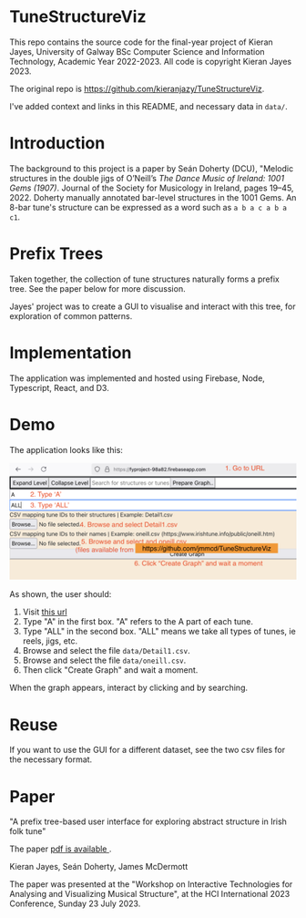 # TuneStructureViz

This repo contains the source code for the final-year project of Kieran Jayes, University of Galway BSc Computer Science and Information Technology, Academic Year 2022-2023. All code is copyright Kieran Jayes 2023.

The original repo is https://github.com/kieranjazy/TuneStructureViz.

I've added context and links in this README, and necessary data in `data/`.

# Introduction

The background to this project is a paper by Seán Doherty (DCU), "Melodic structures in the double jigs of O’Neill’s *The Dance Music of Ireland: 1001 Gems (1907)*. Journal of the Society for Musicology in Ireland, pages 19–45, 2022. Doherty manually annotated bar-level structures in the 1001 Gems. An 8-bar tune's structure can be expressed as a word such as `a b a c a b a c1`. 

# Prefix Trees

Taken together, the collection of tune structures naturally forms a prefix tree. See the paper below for more discussion.

Jayes' project was to create a GUI to visualise and interact with this tree, for exploration of common patterns.

# Implementation

The application was implemented and hosted using Firebase, Node, Typescript, React, and D3.

# Demo

The application looks like this:

![img](img/prefix-tree-gui.png)

As shown, the user should:

1. Visit [this url](https://fyproject-98a82.firebaseapp.com/)
2. Type "A" in the first box. "A" refers to the A part of each tune. 
3. Type "ALL" in the second box. "ALL" means we take all types of tunes, ie reels, jigs, etc.
4. Browse and select the file `data/Detail1.csv`.
5. Browse and select the file `data/oneill.csv`.
6. Then click "Create Graph" and wait a moment. 

When the graph appears, interact by clicking and by searching.
    

# Reuse

If you want to use the GUI for a different dataset, see the two csv files for the necessary format.



# Paper

"A prefix tree-based user interface for exploring abstract structure in Irish folk tune"

The paper <a href="https://www.titanmusic.com/events/hcii2023/workshop/accepted-papers/abstracts/5267-1.pdf">pdf is available </a>.

Kieran Jayes, Seán Doherty, James McDermott

The paper was presented at the "Workshop on Interactive Technologies for Analysing and Visualizing Musical Structure", at the HCI International 2023 Conference, Sunday 23 July 2023. 